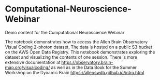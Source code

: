 # Computational-Neuroscience-Webinar
Demo content for the Computational Neuroscience Webinar

The notebook demonstrates how to access the Allen Brain Observatory Visual Coding 2-photon dataset. The data is hosted on a public S3 bucket on the AWS Open Data Registry. This notebook demonstrates exploring the dataset and visualizing the contents of one session.
There is more extensive documentation at https://observatory.brain-map.org/visualcoding/ as well as in the Data Book for the Summer Workshop on the Dynamic Brain https://allenswdb.github.io/intro.html
